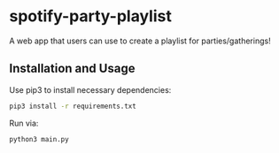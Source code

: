 # spotify-party-playlist

A web app that users can use to create a playlist for parties/gatherings!

## Installation and Usage
Use pip3 to install necessary dependencies:
```bash
pip3 install -r requirements.txt
```

Run via:
```bash
python3 main.py
```
